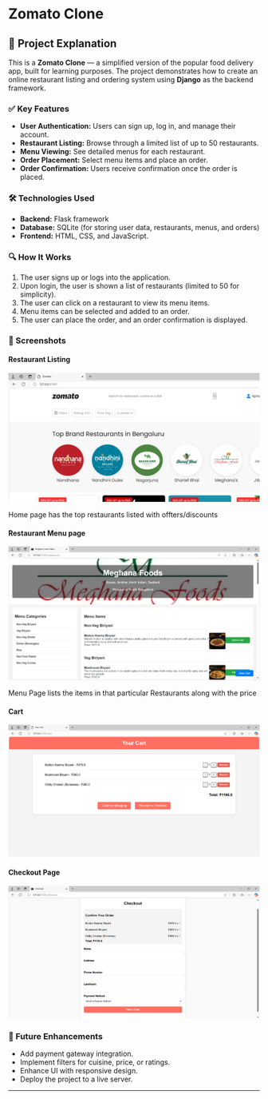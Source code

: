 # Zomato Clone

## 📖 Project Explanation

This is a **Zomato Clone** — a simplified version of the popular food delivery app, built for learning purposes. The project demonstrates how to create an online restaurant listing and ordering system using **Django** as the backend framework.

### ✅ Key Features
- **User Authentication:** Users can sign up, log in, and manage their account.
- **Restaurant Listing:** Browse through a limited list of up to 50 restaurants.
- **Menu Viewing:** See detailed menus for each restaurant.
- **Order Placement:** Select menu items and place an order.
- **Order Confirmation:** Users receive confirmation once the order is placed.

### 🛠 Technologies Used
- **Backend:** Flask framework
- **Database:** SQLite (for storing user data, restaurants, menus, and orders)
- **Frontend:** HTML, CSS, and JavaScript.

### 🔍 How It Works
1. The user signs up or logs into the application.
2. Upon login, the user is shown a list of restaurants (limited to 50 for simplicity).
3. The user can click on a restaurant to view its menu items.
4. Menu items can be selected and added to an order.
5. The user can place the order, and an order confirmation is displayed.

### 📸 Screenshots


#### Restaurant Listing
![Home Page](shots/home.png)

Home page has the top restaurants listed with  offters/discounts


#### Restaurant Menu page
![Restaurant Listing](shots/menu.png)

Menu Page lists the items in that particular Restaurants along with the price

#### Cart
![Cart Page](shots/cart.png)



#### Checkout Page
![Checkout](shots/checkout.png)


### 🚀 Future Enhancements
- Add payment gateway integration.
- Implement filters for cuisine, price, or ratings.
- Enhance UI with responsive design.
- Deploy the project to a live server.

---
